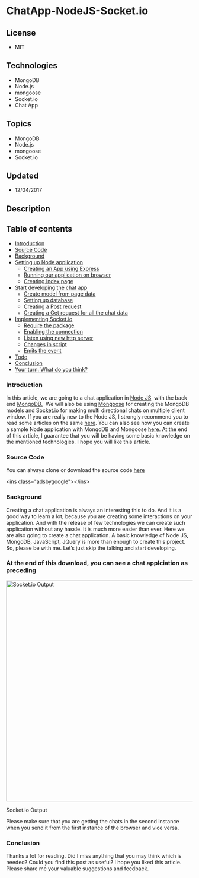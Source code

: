 # ChatApp-NodeJS-Socket.io
## License
- MIT
## Technologies
- MongoDB
- Node.js
- mongoose
- Socket.io
- Chat App
## Topics
- MongoDB
- Node.js
- mongoose
- Socket.io
## Updated
- 12/04/2017
## Description

<div class="fx-toc x_fx-toc-id-12595">
<h2 class="fx-toc-title">Table of contents</h2>
<ul class="fx-toc-list x_level-1">
<li><a href="http://sibeeshpassion.com/?p=12595#introduction">Introduction</a> </li><li><a href="http://sibeeshpassion.com/?p=12595#source-code">Source Code</a> </li><li><a href="http://sibeeshpassion.com/?p=12595#background">Background</a> </li><li><a href="http://sibeeshpassion.com/?p=12595#setting-up-node-application">Setting up Node application</a>
<ul class="toc-even x_level-2">
<li><a href="http://sibeeshpassion.com/?p=12595#creating-an-app-using-express">Creating an App using Express</a>
</li><li><a href="http://sibeeshpassion.com/?p=12595#running-our-application-on-browser">Running our application on browser</a>
</li><li><a href="http://sibeeshpassion.com/?p=12595#creating-index-page">Creating Index page</a>
</li></ul>
</li><li><a href="http://sibeeshpassion.com/?p=12595#start-developing-the-chat-app">Start developing the chat app</a>
<ul class="toc-even x_level-2">
<li><a href="http://sibeeshpassion.com/?p=12595#create-model-from-page-data">Create model from page data</a>
</li><li><a href="http://sibeeshpassion.com/?p=12595#setting-up-database">Setting up database</a>
</li><li><a href="http://sibeeshpassion.com/?p=12595#creating-a-post-request">Creating a Post request</a>
</li><li><a href="http://sibeeshpassion.com/?p=12595#creating-a-get-request-for-all-the-chat-data">Creating a Get request for all the chat data</a>
</li></ul>
</li><li><a href="http://sibeeshpassion.com/?p=12595#implementing-socket-io">Implementing Socket.io</a>
<ul class="toc-even x_level-2">
<li><a href="http://sibeeshpassion.com/?p=12595#require-the-package">Require the package</a>
</li><li><a href="http://sibeeshpassion.com/?p=12595#enabling-the-connection">Enabling the connection</a>
</li><li><a href="http://sibeeshpassion.com/?p=12595#listen-using-new-http-server">Listen using new http server</a>
</li><li><a href="http://sibeeshpassion.com/?p=12595#changes-in-script">Changes in script</a>
</li><li><a href="http://sibeeshpassion.com/?p=12595#emits-the-event">Emits the event</a>
</li></ul>
</li><li><a href="http://sibeeshpassion.com/?p=12595#todo">Todo</a> </li><li><a href="http://sibeeshpassion.com/?p=12595#conclusion">Conclusion</a> </li><li><a href="http://sibeeshpassion.com/?p=12595#your-turn-what-do-you-think">Your turn. What do you think?</a>
</li></ul>
</div>
<h3><span id="introduction">Introduction</span></h3>
<p>In this article, we are going to a chat application in&nbsp;<a href="http://sibeeshpassion.com/category/Node-JS/">Node JS</a>&nbsp; with the back end&nbsp;<a href="http://sibeeshpassion.com/category/MongoDB">MongoDB.</a>&nbsp; We will also be using&nbsp;<a href="http://sibeeshpassion.com/tag/Mongoose/">Mongoose</a>&nbsp;for
 creating the MongoDB models and&nbsp;<a href="http://sibeeshpassion.com/tag/Socket.io/">Socket.io</a>&nbsp;for making multi directional chats on multiple client window. If you are really new to the Node JS, I strongly recommend you to read some articles on
 the same&nbsp;<a href="http://sibeeshpassion.com/category/Node-JS/">here</a>. You can also see how you can create a sample Node application with MongoDB and Mongoose&nbsp;<a href="http://sibeeshpassion.com/using-mongodb-on-node-js-application-using-mongoose/">here</a>.&nbsp;At
 the end of this article, I guarantee that you will be having some basic knowledge on the mentioned technologies. I hope you will like this article.</p>
<h3><span id="source-code">Source Code</span></h3>
<p>You can always clone or download the source code&nbsp;<a href="https://code.msdn.microsoft.com/Node-MongoDB-Mongoose-40fc3ad4">here</a></p>
<div class="code-block x_code-block-1">&lt;ins class=&quot;adsbygoogle&quot;&gt;&lt;/ins&gt;</div>
<h3><span id="background">Background</span></h3>
<p>Creating a chat application is always an interesting this to do. And it is a good way to learn a lot, because you are creating some interactions on your application. And with the release of few technologies we can create such application without any hassle.
 It is much more easier than ever. Here we are also going to create a chat application. A basic knowledge of Node JS, MongoDB, JavaScript, JQuery is more than enough to create this project. So, please be with me. Let&rsquo;s just skip the talking and start
 developing.</p>
<h3>At the end of this download, you can see a chat applciation as preceding</h3>
<div class="wp-caption x_alignnone" id="attachment_12598"><a href="http://sibeeshpassion.com/wp-content/uploads/2017/12/Socket.io-Output-e1512388473997.png"><img class="size-full x_wp-image-12598" src="http://sibeeshpassion.com/wp-content/uploads/2017/12/Socket.io-Output-e1512388473997.png" alt="Socket.io Output" width="634" height="596"></a>
<p class="wp-caption-text">Socket.io Output</p>
</div>
<p>Please make sure that you are getting the chats in the second instance when you send it from the first instance of the browser and vice versa.</p>
<h3>Conclusion</h3>
<p>Thanks a lot for reading. Did I miss anything that you may think which is needed? Could you find this post as useful? I hope you liked this article. Please share me your valuable suggestions and feedback.</p>
